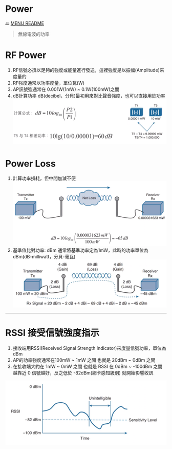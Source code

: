 Power
===
🔙 [MENU README](./README.md)
> 無線電波的功率

# RF Power
1. RF信號必須以足夠的強度或能量進行發送，這裡強度是以振幅(Amplitude)來度量的
2. RF強度通常以功率度量，單位瓦(W)
3. AP訊號強通常在 0.001W(1mW) ~ 0.1W(100mW)之間
4. dB計算功率
    dB(decibel，分貝)最初用來對比聲音強度，也可以直接用於功率
    ![](./_src/dB.png)


# Power Loss
1. 計算功率損耗，但中間加減不便
![](./_src/PowerLoss.png)
2. 基準值比對功率: dBm
   通常將基準功率定為1mW，此時的功率單位為dBm(dB-milliwatt，分貝-毫瓦)
   ![](./_src/PowerLoss_dBm2.png)

---

# RSSI 接受信號強度指示
1. 接收端用RSSI(Received Signal Strength Indicator)來度量信號功率，單位為dBm
2. AP的功率強度通常在100mW ~ 1mW 之間
   也就是 20dBm ~ 0dBm 之間
3. 在接收端大約在 1mW ~ 0mW 之間
   也就是 RSSI 在 0dBm ~ -100dBm 之間
   越靠近 0 信號越好，反之低於 -82dBm(網卡感知級別) 就開始影響收訊

![](./_src/RSSI.png)